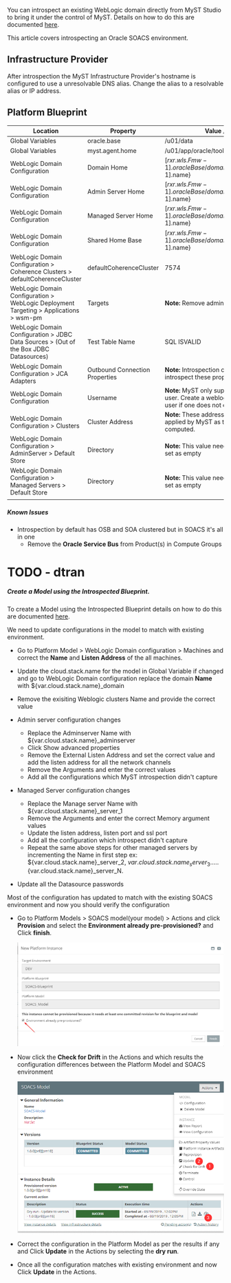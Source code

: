 You can introspect an existing WebLogic domain directly from MyST Studio to bring it under the control of MyST. Details on how to do this are documented [here](https://docs.rubiconred.com/myst-studio/platform/introspection/).

This article covers introspecting an Oracle SOACS environment.

## Infrastructure Provider

After introspection the MyST Infrastructure Provider's hostname is configured to use a unresolvable DNS alias. Change the alias to a resolvable alias or IP address.

## Platform Blueprint

| Location                                                     | Property                       | Value / Notes                                                |
| ------------------------------------------------------------ | ------------------------------ | ------------------------------------------------------------ |
| Global Variables                                             | oracle.base                    | /u01/data                                                    |
| Global Variables                                             | myst.agent.home                | /u01/app/oracle/tools/myst                                   |
| WebLogic Domain Configuration                                | Domain Home                    | ${[rxr.wls.Fmw-1].oracleBase}/domains/${[rxr.wls.Domain-1].name} |
| WebLogic Domain Configuration                                | Admin Server Home              | ${[rxr.wls.Fmw-1].oracleBase}/domains/${[rxr.wls.Domain-1].name} |
| WebLogic Domain Configuration                                | Managed Server Home            | ${[rxr.wls.Fmw-1].oracleBase}/domains/${[rxr.wls.Domain-1].name} |
| WebLogic Domain Configuration                                | Shared Home Base               | ${[rxr.wls.Fmw-1].oracleBase}/domains/${[rxr.wls.Domain-1].name} |
| WebLogic Domain Configuration > Coherence Clusters > defaultCoherenceCluster | defaultCoherenceCluster        | 7574                                                         |
| WebLogic Domain Configuration > WebLogic Deployment Targeting > Applications > wsm-pm | Targets                        | **Note:** Remove adminserver                                 |
| WebLogic Domain Configuration > JDBC Data Sources > (Out of the Box JDBC Datasources) | Test Table Name                | SQL ISVALID                                                  |
| WebLogic Domain Configuration > JCA Adapters                 | Outbound Connection Properties | **Note:** Introspection currently does not introspect these properties |
| WebLogic Domain Configuration                                | Username                       | **Note:** MyST only supports the weblogic user. Create a weblogic administrative user if one does not exist. |
| WebLogic Domain Configuration > Clusters                     | Cluster Address                | **Note:** These addresses will need to be applied by MyST as they are auto computed. |
| WebLogic Domain Configuration > AdminServer > Default Store  | Directory                      | **Note:** This value needs to be cleared and set as empty    |
| WebLogic Domain Configuration > Managed Servers > Default Store | Directory                      | **Note:** This value needs to be cleared and set as empty    |
|                                                              |                                |                                                              |

##### Known Issues #####

 * Introspection by default has OSB and SOA clustered but in SOACS it's all in one
    * Remove the **Oracle Service Bus** from Product(s) in Compute Groups




# TODO - dtran

##### Create a Model using the Introspected Blueprint.

To create a Model using the Introspected Blueprint details on how to do this are documented [here](https://docs.rubiconred.com/myst-studio/platform/models/).

We need to update configurations in the model to match with existing environment.

 * Go to Platform Model > WebLogic Domain configuration > Machines and correct the **Name** and **Listen Address** of the all machines.

 * Update the cloud.stack.name for the model in Global Variable if changed and go to WebLogic Domain configuration replace the domain **Name** with ${var.cloud.stack.name}_domain

 * Remove the exisiting Weblogic clusters Name and provide the correct value

 * Admin server configuration changes

    * Replace the Adminserver Name with ${var.cloud.stack.name}_adminserver 
    * Click Show advanced properties 
    * Remove the External Listen Address and set the correct value and add the listen address for all the network channels
    * Remove the Arguments and enter the correct values
    * Add all the configurations which MyST introspection didn't capture

 * Managed Server configuration changes
    * Replace the Manage server Name with ${var.cloud.stack.name}_server_1
    * Remove the Arguments and enter the correct Memory argument values
    * Update the listen address, listen port and ssl port 
    * Add all the configuration which introspect didn't capture
    * Repeat the same above steps for other managed servers by incrementing the Name in first step ex: ${var.cloud.stack.name}_server_2, ${var.cloud.stack.name}_server_3.....${var.cloud.stack.name}_server_N.

 * Update all the Datasource passwords

Most of the configuration has updated to match with the existing SOACS environment and now you should verify the configuration 
 * Go to Platform Models >  SOACS model(your model) > Actions and click **Provision** and select the **Environment already pre-provisioned?** and Click **finish**.

   ![](img/Provision.png)

 * Now click the **Check for Drift** in the Actions and which results the configuration differences between the Platform Model and SOACS environment

   ![](img/CheckForDrift.png)

 * Correct the configuration in the Platform Model as per the results if any and Click **Update** in the Actions by selecting the **dry run**.

 * Once all the configuration matches with existing environment and now Click **Update** in the Actions.